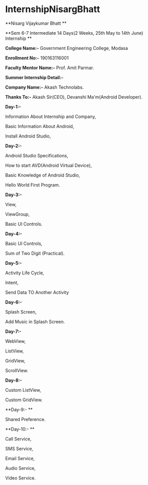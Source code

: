 # InternshipNisargBhatt

**Nisarg Vijaykumar Bhatt **

**Sem 6-7 Intermediate 14 Days(2 Weeks, 25th May to 14th June) Internship 
**

**College Name:-** Government Engineering College, Modasa

**Enrollment No:-** 190163116001

**Faculty Mentor Name:-** Prof. Amit Parmar.

**Summer Internship Detail:-**

**Company Name:-** Akash Technolabs.

**Thanks To:-** Akash Sir(CEO), Devanshi Ma'm(Android Developer).



**Day-1:-**


  Information About Internship and Company,
  
  Basic Information About Android,
  
  Install Android Studio,
  
**Day-2:-**


  Android Studio Specifications,

  How to start AVD(Android Virtual Device),
  
  Basic Knowledge of Android Studio,

  Hello World First Program.

**Day-3:-**


  View,
  
  ViewGroup,
  
  Basic UI Controls.
  
**Day-4:-**


  Basic UI Controls,
  
  Sum of Two Digit (Practical).

**Day-5:-**


  Activity Life Cycle,
  
  Intent,
  
  Send Data TO Another Activity
 
**Day-6:-**


  Splash Screen,
  
  Add Music in Splash Screen.

**Day-7:-**


  WebView,
  
  ListView,
  
  GridView,
  
  ScrollView.
  
**Day-8:-**


  Custom ListView,
  
  Custom GridView.
 
**Day-9:- **


  Shared Preference.

**Day-10:- **


  Call Service,
  
  SMS Service,
  
  Email Service,
  
  Audio Service,
  
  Video Service.
 
